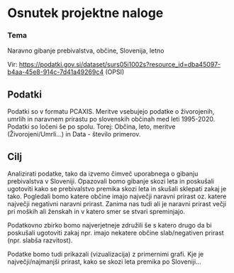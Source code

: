 # Osnutek projektne naloge
### Tema
Naravno gibanje prebivalstva, občine, Slovenija, letno

Vir: https://podatki.gov.si/dataset/surs05i1002s?resource_id=dba45097-b4aa-45e8-914c-7d41a49269c4 (OPSI)

## Podatki
Podatki so v formatu PCAXIS. Meritve vsebujejo podatke o živorojenih, umrlih in naravnem prirastu po slovenskih občinah med leti 1995-2020. Podatki so ločeni še po spolu.
Torej: Občina, leto, meritve (Živorojeni/Umrli...) in Data - število primerov.

## Cilj
Analizirati podatke, tako da izvemo čimveč uporabnega o gibanju prebivalstva v Sloveniji. Opazovali bomo gibanje skozi leta in poskušali ugotoviti kako se prebivalstvo premika skozi leta in skušali sklepati zakaj je tako. Pogledali bomo katere občine imajo največji naravni prirast oz. katere največji negativni naravni prirast. Zanima nas tudi ali je naravni prirast večji pri moških ali ženskah in v katero smer se stvari spreminjajo.

Podatkovno zbirko bomo najverjetneje združili še s katero drugo da bi poskušali ugotoviti zakaj npr. imajo nekatere občine slab/negativen prirast (npr. slabša razvitost).

Podatke bomo tudi prikazali (vizualizacija) z primernimi grafi. Kje je največji/najmanjši prirast, kako se skozi leta premika po Sloveniji...
